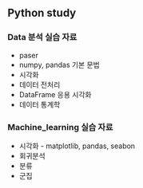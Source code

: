 ## Python study 




### Data 분석 실습 자료 

  - paser 
  - numpy, pandas 기본 문법
  - 시각화
  - 데이터 전처리
  - DataFrame 응용 시각화
  - 데이터 통계학




### Machine_learning 실습 자료

  - 시각화 - matplotlib, pandas, seabon
  - 회귀분석 
  - 분류
  - 군집